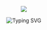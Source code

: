 <!-- Introduction -->
<p align="center">
  <img src="https://readme-typing-svg.demolab.com?font=Rowdies&size=80&duration=1&pause=404&color=2979FF&center=true&vCenter=true&multiline=true&repeat=false&width=1640&height=120&lines=Hi+%F0%9F%91%8B%2C+I'm+Oleksii" />
</p>
<!-- Typing Animation -->
<p align="center">
  <img src="https://readme-typing-svg.demolab.com?font=Rowdies&size=60&pause=404&color=2979FF&center=true&vCenter=true&multiline=true&repeat=false&width=1640&height=350&lines=I+am+a+game+developer+from+Ukraine.;I+port+old+Flash+games+to+all+possible+platforms;and+add+new+levels+and+mechanics+to+them.;In+my+spare+time%2C+I+explore+web+and+AI+technologies." alt="Typing SVG" />
</p>
